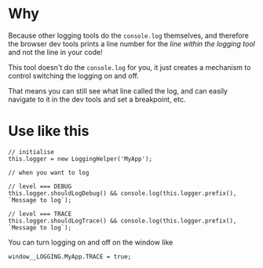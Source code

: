 # Why
Because other logging tools do the `console.log` themselves, and therefore the browser dev tools prints a line number for the *line within the logging tool* and not the line in your code!

This tool doesn't do the `console.log` for you, it just creates a mechanism to control switching the logging on and off. 

That means you can still see what line called the log, and can easily navigate to it in the dev tools and set a breakpoint, etc.


# Use like this

```
// initialise
this.logger = new LoggingHelper('MyApp');

// when you want to log

// level === DEBUG
this.logger.shouldLogDebug() && console.log(this.logger.prefix(), `Message to log`);

// level === TRACE
this.logger.shouldLogTrace() && console.log(this.logger.prefix(), `Message to log`);

```


You can turn logging on and off on the window like
```
window__LOGGING.MyApp.TRACE = true;